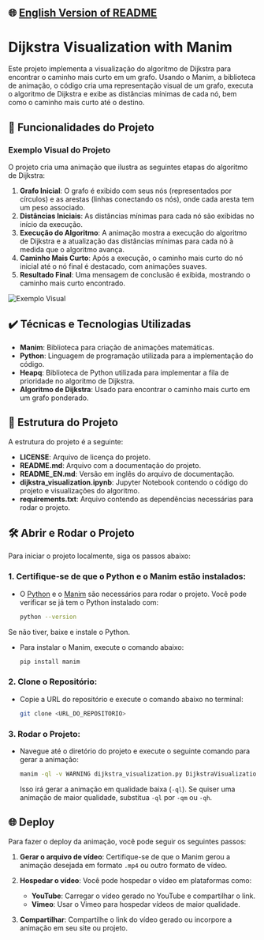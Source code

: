 ## 🌐 [English Version of README](README_EN.md)

# Dijkstra Visualization with Manim

Este projeto implementa a visualização do algoritmo de Dijkstra para encontrar o caminho mais curto em um grafo. Usando o Manim, a biblioteca de animação, o código cria uma representação visual de um grafo, executa o algoritmo de Dijkstra e exibe as distâncias mínimas de cada nó, bem como o caminho mais curto até o destino.

## 🔨 Funcionalidades do Projeto

### Exemplo Visual do Projeto

O projeto cria uma animação que ilustra as seguintes etapas do algoritmo de Dijkstra:

1. **Grafo Inicial**: O grafo é exibido com seus nós (representados por círculos) e as arestas (linhas conectando os nós), onde cada aresta tem um peso associado.
2. **Distâncias Iniciais**: As distâncias mínimas para cada nó são exibidas no início da execução.
3. **Execução do Algoritmo**: A animação mostra a execução do algoritmo de Dijkstra e a atualização das distâncias mínimas para cada nó à medida que o algoritmo avança.
4. **Caminho Mais Curto**: Após a execução, o caminho mais curto do nó inicial até o nó final é destacado, com animações suaves.
5. **Resultado Final**: Uma mensagem de conclusão é exibida, mostrando o caminho mais curto encontrado.

![Exemplo Visual](https://github.com/user-attachments/assets/fd270753-9622-485a-9dd9-3255baec606b)

## ✔️ Técnicas e Tecnologias Utilizadas

- **Manim**: Biblioteca para criação de animações matemáticas.
- **Python**: Linguagem de programação utilizada para a implementação do código.
- **Heapq**: Biblioteca de Python utilizada para implementar a fila de prioridade no algoritmo de Dijkstra.
- **Algoritmo de Dijkstra**: Usado para encontrar o caminho mais curto em um grafo ponderado.

## 📁 Estrutura do Projeto

A estrutura do projeto é a seguinte:

- **LICENSE**: Arquivo de licença do projeto.
- **README.md**: Arquivo com a documentação do projeto.
- **README_EN.md**: Versão em inglês do arquivo de documentação.
- **dijkstra_visualization.ipynb**: Jupyter Notebook contendo o código do projeto e visualizações do algoritmo.
- **requirements.txt**: Arquivo contendo as dependências necessárias para rodar o projeto.

## 🛠️ Abrir e Rodar o Projeto

Para iniciar o projeto localmente, siga os passos abaixo:

### 1. **Certifique-se de que o Python e o Manim estão instalados**:

- O [Python](https://www.python.org/) e o [Manim](https://docs.manim.community/en/stable/) são necessários para rodar o projeto. Você pode verificar se já tem o Python instalado com:
  
  ```bash
  python --version
  ```

Se não tiver, baixe e instale o Python.

- Para instalar o Manim, execute o comando abaixo:

  ```bash
  pip install manim
  ```

### 2. **Clone o Repositório**:
- Copie a URL do repositório e execute o comando abaixo no terminal:

  ```bash
  git clone <URL_DO_REPOSITORIO>
  ```

### 3. **Rodar o Projeto**:
- Navegue até o diretório do projeto e execute o seguinte comando para gerar a animação:

  ```bash
  manim -ql -v WARNING dijkstra_visualization.py DijkstraVisualization
  ```

  Isso irá gerar a animação em qualidade baixa (`-ql`). Se quiser uma animação de maior qualidade, substitua `-ql` por `-qm` ou `-qh`.

## 🌐 Deploy

Para fazer o deploy da animação, você pode seguir os seguintes passos:

1. **Gerar o arquivo de vídeo**: Certifique-se de que o Manim gerou a animação desejada em formato `.mp4` ou outro formato de vídeo.

2. **Hospedar o vídeo**: Você pode hospedar o vídeo em plataformas como:
    - **YouTube**: Carregar o vídeo gerado no YouTube e compartilhar o link.
    - **Vimeo**: Usar o Vimeo para hospedar vídeos de maior qualidade.

3. **Compartilhar**: Compartilhe o link do vídeo gerado ou incorpore a animação em seu site ou projeto.
